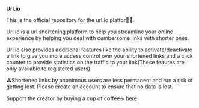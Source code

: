 **Url.io**

This is the official repository for the url.io platfor👨‍🍳.

Url.io is a url shortening platform to help you streamline your online experience by helping you deal with cumbersome links with shorter ones.

Url.io also provides additional features like the ability to activate/deactivate a link to give you more access control over your shortened links and a click counter to provide statistics on the traffic to your link(These feaures are only available to registered users)

⚠️Shortened links by anonimous users are less permanent and run a risk of getting lost. Please create an account to ensure that no data is lost.   

   

Support the creator by buying a cup of coffee☕ [here](https://buymeacoffee.com/kid_with_adream)
